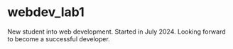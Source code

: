 # webdev_lab1
New student into web development.
Started in July 2024.
Looking forward to become a successful developer.

